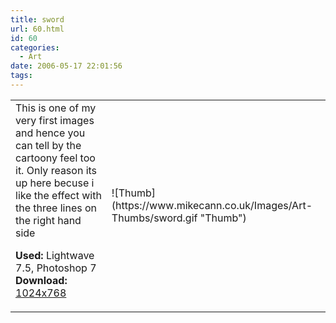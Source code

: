 ```yaml
---
title: sword
url: 60.html
id: 60
categories:
  - Art
date: 2006-05-17 22:01:56
tags:
---
```


<table width="100%" cellspacing="0" cellpadding="0" border="0">
<tr>
<td>This is one of my very first images and hence you can tell by the cartoony feel too it. Only reason its up here becuse i like the effect with the three lines on the right hand side

<span style="font-weight: bold">Used:</span> Lightwave 7.5, Photoshop 7
<span style="font-weight: bold">Download:</span> [1024x768](https://www.mikecann.co.uk/Images/Art-Full/sword.jpg)</td>
<td>![Thumb](https://www.mikecann.co.uk/Images/Art-Thumbs/sword.gif "Thumb")</td>
</tr>
</table>